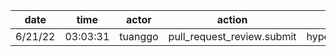| date    | time     | actor   | action                     | repo             | user | data.team | data.new_repo_permission | data.old_repo_permission |
| ------- | -------- | ------- | -------------------------- | ---------------- | ---- | --------- | ------------------------ | ------------------------ |
| 6/21/22 | 03:03:31 | tuanggo | pull_request_review.submit | hyperledger/besu |      |           |                          |                          |
